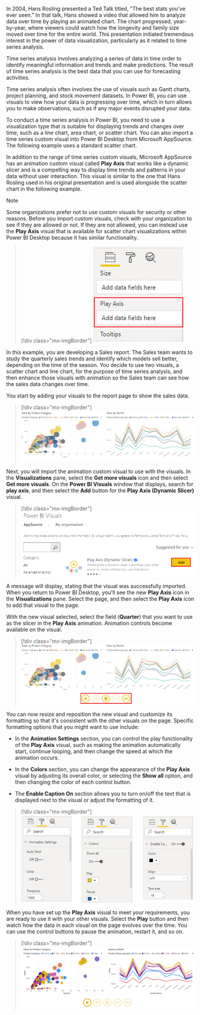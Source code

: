 In 2004, Hans Rosling presented a Ted Talk titled, "The best stats you've ever seen." In that talk, Hans showed a video that allowed him to analyze data over time by playing an animated chart. The chart progressed, year-by-year, where viewers could watch how the longevity and family size moved over time for the entire world. This presentation initiated tremendous interest in the power of data visualization, particularly as it related to time series analysis.

Time series analysis involves analyzing a series of data in time order to identify meaningful information and trends and make predictions. The result of time series analysis is the best data that you can use for forecasting activities.

Time series analysis often involves the use of visuals such as Gantt charts, project planning, and stock movement datasets. In Power BI, you can use visuals to view how your data is progressing over time, which in turn allows you to make observations, such as if any major events disrupted your data.

To conduct a time series analysis in Power BI, you need to use a visualization type that is suitable for displaying trends and changes over time, such as a line chart, area chart, or scatter chart. You can also import a time series custom visual into Power BI Desktop from Microsoft AppSource. The following example uses a standard scatter chart.

In addition to the range of time series custom visuals, Microsoft AppSource has an animation custom visual called **Play Axis** that works like a dynamic slicer and is a compelling way to display time trends and patterns in your data without user interaction. This visual is similar to the one that Hans Rosling used in his original presentation and is used alongside the scatter chart in the following example.

> [!NOTE]
> Some organizations prefer not to use custom visuals for security or other reasons. Before you import custom visuals, check with your organization to see if they are allowed or not. If they are not allowed, you can instead use the **Play Axis** visual that is available for scatter chart visualizations within Power BI Desktop because it has similar functionality.

> [!div class="mx-imgBorder"]
> [![Play Axis option on Scatter chart](../media/6-play-axis-option-scatter-chart-ssm.png)](../media/6-play-axis-option-scatter-chart-ssm.png#lightbox)

In this example, you are developing a Sales report. The Sales team wants to study the quarterly sales trends and identify which models sell better, depending on the time of the season. You decide to use two visuals, a scatter chart and line chart, for the purpose of time series analysis, and then enhance those visuals with animation so the Sales team can see how the sales data changes over time.

You start by adding your visuals to the report page to show the sales data.

> [!div class="mx-imgBorder"]
> [![Scatter and Line charts](../media/6-scatter-line-charts-ss.png)](../media/6-scatter-line-charts-ss.png#lightbox)

Next, you will import the animation custom visual to use with the visuals. In the **Visualizations** pane, select the **Get more visuals** icon and then select **Get more visuals**. On the **Power BI Visuals** window that displays, search for **play axis**, and then select the **Add** button for the **Play Axis (Dynamic Slicer)** visual.

> [!div class="mx-imgBorder"]
> [![Import custom Play Axis visual to Power BI desktop](../media/6-import-custom-play-axis-visual-ss.png)](../media/6-import-custom-play-axis-visual-ss.png#lightbox)

A message will display, stating that the visual was successfully imported. When you return to Power BI Desktop, you'll see the new **Play Axis** icon in the **Visualizations** pane. Select the page, and then select the **Play Axis** icon to add that visual to the page.

With the new visual selected, select the field (**Quarter**) that you want to use as the slicer in the **Play Axis** animation. Animation controls become available on the visual.

> [!div class="mx-imgBorder"]
> [![Play Axis visual animation](../media/6-play-axis-visual-animation-ss.png)](../media/6-play-axis-visual-animation-ss.png#lightbox)

You can now resize and reposition the new visual and customize its formatting so that it's consistent with the other visuals on the page. Specific formatting options that you might want to use include:

-   In the **Animation Settings** section, you can control the play functionality of the **Play Axis** visual, such as making the animation automatically start, continue looping, and then change the speed at which the animation occurs.

-   In the **Colors** section, you can change the appearance of the **Play Axis** visual by adjusting its overall color, or selecting the **Show all** option, and then changing the color of each control button.

-   The **Enable Caption On** section allows you to turn on/off the text that is displayed next to the visual or adjust the formatting of it.

> [!div class="mx-imgBorder"]
> [![Play Axis visual format options](../media/6-play-axis-visual-format-options-ss.png)](../media/6-play-axis-visual-format-options-ss.png#lightbox)

When you have set up the **Play Axis** visual to meet your requirements, you are ready to use it with your other visuals. Select the **Play** button and then watch how the data in each visual on the page evolves over the time. You can use the control buttons to pause the animation, restart it, and so on.

> [!div class="mx-imgBorder"]
> [![animated play axis visual](../media/6-animated-play-axis-visual.gif)](../media/6-animated-play-axis-visual.gif#lightbox)
